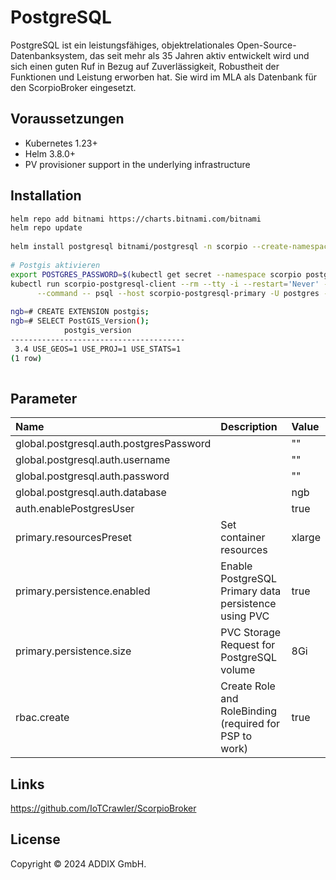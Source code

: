 # PostgreSQL
PostgreSQL ist ein leistungsfähiges, objektrelationales Open-Source-Datenbanksystem, das seit mehr als 35 Jahren aktiv entwickelt wird und sich einen guten Ruf in Bezug auf Zuverlässigkeit, Robustheit der Funktionen und Leistung erworben hat. Sie wird im MLA als Datenbank für den ScorpioBroker eingesetzt.

## Voraussetzungen
* Kubernetes 1.23+
* Helm 3.8.0+
* PV provisioner support in the underlying infrastructure

## Installation

```bash
helm repo add bitnami https://charts.bitnami.com/bitnami
helm repo update
   
helm install postgresql bitnami/postgresql -n scorpio --create-namespace -f values.yaml
  
# Postgis aktivieren
export POSTGRES_PASSWORD=$(kubectl get secret --namespace scorpio postgresql -o jsonpath="{.data.postgres-password}" | base64 -d)
kubectl run scorpio-postgresql-client --rm --tty -i --restart='Never' --namespace scorpio --image docker.io/bitnami/postgresql:17.2.0-debian-12-r9 --env="PGPASSWORD=$POSTGRES_PASSWORD" \
      --command -- psql --host scorpio-postgresql-primary -U postgres -d ngb -p 5432
  
ngb=# CREATE EXTENSION postgis;
ngb=# SELECT PostGIS_Version();
            postgis_version
---------------------------------------
 3.4 USE_GEOS=1 USE_PROJ=1 USE_STATS=1
(1 row)
  
```

## Parameter

| Name                    | Description                                     | Value  |
|:--------------------------------|:----------------------------------------|:-------|
| global.postgresql.auth.postgresPassword |                                 | ""     |
| global.postgresql.auth.username |                                         | ""     |
| global.postgresql.auth.password |                                         | ""     |
| global.postgresql.auth.database |                                         | ngb    |
| auth.enablePostgresUser         |                                         | true   |
| primary.resourcesPreset         | Set container resources                 | xlarge |
| primary.persistence.enabled     | Enable PostgreSQL Primary data persistence using PVC | true   |
| primary.persistence.size        | PVC Storage Request for PostgreSQL volume | 8Gi    |
| rbac.create                     | Create Role and RoleBinding (required for PSP to work) | true   |

## Links
https://github.com/IoTCrawler/ScorpioBroker

## License

Copyright © 2024 ADDIX GmbH.
